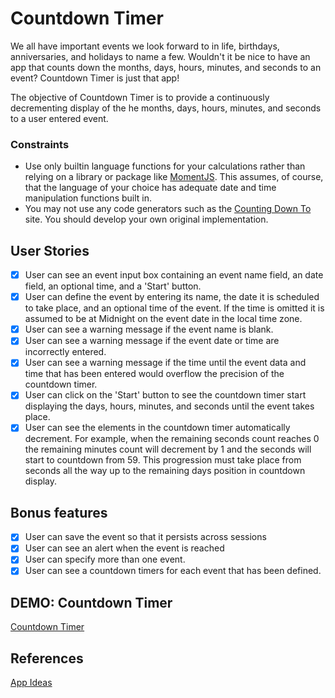 # Countdown Timer

We all have important events we look forward to in life, birthdays,
anniversaries, and holidays to name a few. Wouldn't it be nice to have an app
that counts down the months, days, hours, minutes, and seconds to an event?
Countdown Timer is just that app!

The objective of Countdown Timer is to provide a continuously decrementing
display of the he months, days, hours, minutes, and seconds to a user entered
event.

### Constraints

- Use only builtin language functions for your calculations rather than relying
on a library or package like [MomentJS](https://momentjs.com/). This assumes,
of course, that the language of your choice has adequate date and time
manipulation functions built in.
- You may not use any code generators such as the 
[Counting Down To](https://countingdownto.com/) site. You should develop your
own original implementation. 

## User Stories

-   [X] User can see an event input box containing an event name field, an
date field, an optional time, and a 'Start' button.
-   [X] User can define the event by entering its name, the date it is
scheduled to take place, and an optional time of the event. If the time is 
omitted it is assumed to be at Midnight on the event date in the local time
zone.
-   [X] User can see a warning message if the event name is blank.
-   [X] User can see a warning message if the event date or time are incorrectly
entered. 
-   [X] User can see a warning message if the time until the event data and time
that has been entered would overflow the precision of the countdown timer.
-   [X] User can click on the 'Start' button to see the countdown timer start
displaying the days, hours, minutes, and seconds until the event takes place.
-   [X] User can see the elements in the countdown timer automatically
decrement. For example, when the remaining seconds count reaches 0 the remaining
minutes count will decrement by 1 and the seconds will start to countdown from 59. This progression must take place from seconds all the way up to the remaining days position in countdown display. 

## Bonus features

-   [X] User can save the event so that it persists across sessions
-   [X] User can see an alert when the event is reached
-   [X] User can specify more than one event. 
-   [X] User can see a countdown timers for each event that has been defined.

## **DEMO:** Countdown Timer

[Countdown Timer](https://ivanantunes.github.io/angular-countdown-timer/register-event)

## References

[App Ideas](https://github.com/florinpop17/app-ideas)
